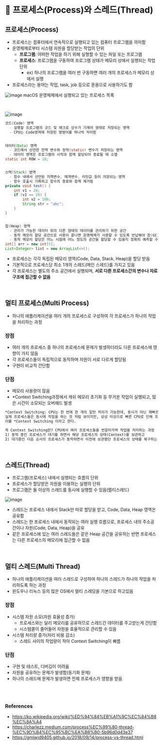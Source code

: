 # 📝 프로세스(Process)와 스레드(Thread)

## 프로세스(Process)
- 프로세스는 컴퓨터에서 연속적으로 실행되고 있는 컴퓨터 프로그램을 의미함
- 운영체제로부터 시스템 자원을 할당받는 작업의 단위
  - **프로그램**: 어떠한 작업을 하기 위해 실행할 수 있는 파일 또는 프로그램
  - **프로세스**: 프로그램을 구동하여 프로그램 상태가 메모리 상에서 실행되는 작업 단위
    - ex) 하나의 프로그램을 여러 번 구동하면 여러 개의 프로세스가 메모리 상에서 실행
- 프로세스라는 용어는 작업, task, job 등으로 혼용으로 사용하기도 함

![image](https://user-images.githubusercontent.com/50076031/127969460-1aae8e25-2292-492a-a940-ebf48e7770ad.png)
macOS 운영체제에서 실행되고 있는 프로세스 목록

<br>

![image](https://user-images.githubusercontent.com/50076031/127969926-6bbf149e-aa81-4e2b-8d7d-55b907f19280.png)

```java
코드(Code) 영역
  - 실행할 프로그램의 코드 및 매크로 상수가 기계어 형태로 저장되는 영역
  - CPU는 Code영역에 저장된 명령어를 하나씩 처리함

        
데이터(Data) 영역
  - 코드에서 선언한 전역 변수와 정적(static) 변수가 저장되는 영역
  - 데이터 영역은 프로그램의 시작과 함께 할당되어 종료될 때 소멸
static int ROW = 10;


스택(Stack) 영역
  - 함수 내에서 선언된 지역변수, 매개변수, 리턴값 등이 저장되는 영역
  - 함수 호출시 기록하고 함수의 종료와 함께 제거됨
private void test() {
    int v1 = 20;
    if (v1 == 20) {
        int v2 = 100;
        String str = "abc";
    }
}


힙(Heap) 영역
  - 관리가 가능한 데이터 외의 다른 형태의 데이터를 관리하기 위한 공간
  - 동적 메모리 할당 공간으로 사용이 끝나면 운영체제가 사용할 수 있도록 반납해야 함(GC)
  - 동적 메모리 할당은 어느 시점에 어느 정도의 공간을 할당할 수 있을지 정확히 예측할 수 없고, 런타임에 확인 가능
int[] arr = new int[5];
List<Integer> list = new ArrayList<>();
```

- 프로세스는 각각 독립된 메모리 영역(Code, Data, Stack, Heap)을 할당 받음
- 기본적으로 프로세스당 최소 1개의 스레드(메인 스레드)를 가지고 있음
- 각 프로세스는 별도의 주소 공간에서 실행되며, **서로 다른 프로세스간의 변수나 자료구조에 접근할 수 없음**

<br>

## 멀티 프로세스(Multi Process)
- 하나의 애플리케이션을 여러 개의 프로세스로 구성하여 각 프로세스가 하나의 작업을 처리하는 과정

### 장점
- 여러 개의 프로세스 중 하나의 프로세스에 문제가 발생하더라도 다른 프로세스에 영향이 가지 않음
- 각 프로세스들이 독립적으로 동작하며 자원이 서로 다르게 할당됨
- 구현이 비교적 간단함

### 단점
- 메모리 사용량이 많음
- *Context Switching과정에서 캐쉬 메모리 초기화 등 무거운 작업이 실행되고, 많은 시간이 소모되는 오버헤드 발생

```html
*Context Switching: CPU는 한 번에 한 개의 일만 처리가 가능한데, 동시가 아닌 재빠르게 프로세스들을 번갈아가며 실행하고 관리함
실제 프로세스들은 동시에 작업을 하는 것 처럼 보이지만, 상상 이상으로 빠른 CPU로 인해 프로세스들을 번갈아가며 실행한다.
이를 *Context Switching 이라고 한다.

즉 Context Switching란? CPU에서 여러 프로세스들을 번갈아가며 작업을 처리하는 과정
1) 동작 중인 프로세스가 대기를 하면서 해당 프로세스의 상태(Context)를 보관하고
2) 대기중인 다음 순서의 프로세스가 동작하면서 이전에 보관했던 프로세스의 상태를 복구하는 작업

```

<br>

## 스레드(Thread)
- 프로그램(프로세스) 내에서 실행되는 흐름의 단위
- 프로세스가 할당받은 자원을 이용하는 실행의 단위
- 프로그램은 둘 이상의 스레드를 동시에 실행할 수 있음(멀티스레드)

![image](https://user-images.githubusercontent.com/50076031/127972834-a03fde2f-00be-49b1-9129-af6948d8577c.png)

- 스레드는 프로세스 내에서 Stack만 따로 할당을 받고, Code, Data, Heap 영역은 공유함
- 스레드는 한 프로세스 내에서 동작되는 여러 실행 흐름으로, 프로세스 내의 주소공간이나 자원(Code, Data, Heap)을 공유
- 같은 프로세스에 있는 여러 스레드들은 같은 Heap 공간을 공유하는 반면 프로세스는 다른 프로세스의 메모리에 접근할 수 없음

<br>

## 멀티 스레드(Multi Thread)
- 하나의 애플리케이션을 여러 스레드로 구성하여 하나의 스레드가 하나의 작업을 처리하도록 하는 과정
- 윈도우나 리눅스 등의 많은 OS에서 멀티 스레딩을 기본으로 하고있음

### 장점
- 시스템 자원 소모(자원 효율성 증가)
  - 프로세스와는 달리 메모리를 공유하므로 스레드간 데이터를 주고받는게 간단함
  - 시스템콜이 줄어들어 자원을 효율적으로 관리할 수 있음
- 시스템 처리량 증가(처리 비용 감소)
  - 스레드 사이의 작업량이 작아 Context Switching이 빠름
  
### 단점
- 구현 및 테스트, 디버깅이 어려움
- 자원을 공유하는 문제가 발생함(동기화 문제)
- 하나의 스레드에 문제가 발생하면 전체 프로세스가 영향을 받음
  

<br><br>

### References
- https://ko.wikipedia.org/wiki/%ED%94%84%EB%A1%9C%EC%84%B8%EC%8A%A4
- https://charlezz.medium.com/process%EC%99%80-thread-%EC%9D%B4%EC%95%BC%EA%B8%B0-5b96d0d43e37
- https://gmlwjd9405.github.io/2018/09/14/process-vs-thread.html

